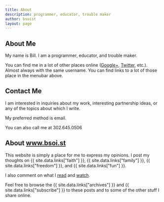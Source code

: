 ```yaml
---
title: About
description: programmer, educator, trouble maker
author: bsoist
layout: page
---
```

## About Me
My name is Bill. I am a programmer, educator, and trouble maker.

You can find me in a lot of other places online (<a href="https://plus.google.com/105464499358582882628" rel="me">Google+</a>, <a href="http://twitter.com/bsoist" rel="me">Twitter</a>, etc.). Almost always with the same username. You can find links to a lot of those place in the menubar above.

## Contact Me
I am interested in inquiries about my work, interesting partnership ideas, or any of the topics about which I write.

My preferred method is email.

You can also call me at 302.645.0506

## About www.bsoi.st

This website is simply a place for me to express my opinions. I post my thoughts on {{ site.data.links["faith"] }}, {{ site.data.links["family"] }}, {{ site.data.links["freedom"] }}, and {{ site.data.links["fun"] }}.

I also comment on what I [read](/category/books/) and [watch](/category/movies/).

Feel free to browse the {{ site.data.links["archives"] }} and {{ site.data.links["subscribe"] }} to these posts and to some of the other stuff I share online.

